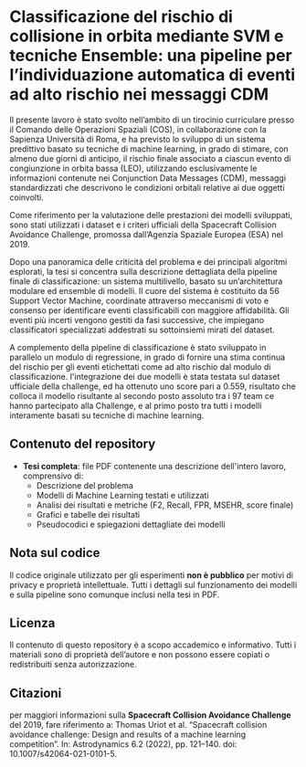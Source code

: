 # Classificazione del rischio di collisione in orbita mediante SVM e tecniche Ensemble: una pipeline per l’individuazione automatica di eventi ad alto rischio nei messaggi CDM

Il presente lavoro è stato svolto nell’ambito di un tirocinio curriculare presso il Comando delle Operazioni Spaziali (COS), in collaborazione con la Sapienza Università di Roma, e ha previsto lo sviluppo di un sistema predittivo basato su tecniche di machine learning, in grado di stimare, con almeno due giorni di anticipo, il rischio finale associato a ciascun evento di congiunzione in orbita bassa (LEO), utilizzando esclusivamente le informazioni contenute nei Conjunction Data Messages (CDM), messaggi standardizzati che descrivono le condizioni orbitali relative ai due oggetti coinvolti. 

Come riferimento per la valutazione delle prestazioni dei modelli sviluppati, sono stati utilizzati i dataset e i criteri ufficiali della Spacecraft Collision Avoidance Challenge, promossa dall’Agenzia Spaziale Europea (ESA) nel 2019. 

Dopo una panoramica delle criticità del problema e dei principali algoritmi esplorati, la tesi si concentra sulla descrizione dettagliata della pipeline finale di classificazione: un sistema multilivello, basato su un’architettura modulare ed ensemble di modelli. Il cuore del sistema è costituito da 56 Support Vector Machine, coordinate attraverso meccanismi di voto e consenso per identificare eventi classificabili con maggiore affidabilità. Gli eventi più incerti vengono gestiti da fasi successive, che impiegano classificatori specializzati addestrati su sottoinsiemi mirati del dataset. 

A complemento della pipeline di classificazione è stato sviluppato in parallelo un modulo di regressione, in grado di fornire una stima continua del rischio per gli eventi etichettati come ad alto rischio dal modulo di classificazione. l'integrazione dei due modelli è stata testata sul dataset ufficiale della challenge, ed ha ottenuto uno score pari a 0.559, risultato che colloca il modello risultante al secondo posto assoluto tra i 97 team ce hanno partecipato alla Challenge, e al primo posto tra tutti i modelli interamente basati su tecniche di machine learning.

## Contenuto del repository

- **Tesi completa**: file PDF contenente una descrizione dell'intero lavoro, comprensivo di:
  - Descrizione del problema
  - Modelli di Machine Learning testati e utilizzati
  - Analisi dei risultati e metriche (F2, Recall, FPR, MSEHR, score finale)
  - Grafici e tabelle dei risultati
  - Pseudocodici e spiegazioni dettagliate dei modelli

## Nota sul codice

Il codice originale utilizzato per gli esperimenti **non è pubblico** per motivi di privacy e proprietà intellettuale. Tutti i dettagli sul funzionamento dei modelli e sulla pipeline sono comunque inclusi nella tesi in PDF.

## Licenza

Il contenuto di questo repository è a scopo accademico e informativo. Tutti i materiali sono di proprietà dell’autore e non possono essere copiati o redistribuiti senza autorizzazione.

## Citazioni

per maggiori informazioni sulla **Spacecraft Collision Avoidance Challenge** del 2019, fare riferimento a:
Thomas Uriot et al. “Spacecraft collision avoidance challenge: Design and results of a machine learning competition”. In: Astrodynamics 6.2 (2022), pp. 121–140. doi: 10.1007/s42064-021-0101-5.
